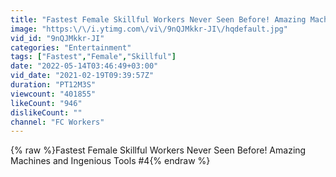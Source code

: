 ```yaml
---
title: "Fastest Female Skillful Workers Never Seen Before! Amazing Machines and Ingenious Tools #4"
image: "https:\/\/i.ytimg.com\/vi\/9nQJMkkr-JI\/hqdefault.jpg"
vid_id: "9nQJMkkr-JI"
categories: "Entertainment"
tags: ["Fastest","Female","Skillful"]
date: "2022-05-14T03:46:49+03:00"
vid_date: "2021-02-19T09:39:57Z"
duration: "PT12M3S"
viewcount: "401855"
likeCount: "946"
dislikeCount: ""
channel: "FC Workers"
---
```

{% raw %}Fastest Female Skillful Workers Never Seen Before! Amazing Machines and Ingenious Tools #4{% endraw %}
